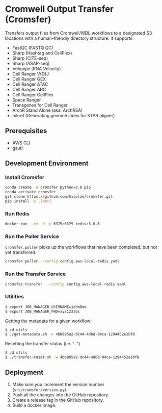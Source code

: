 # Cromwell Output Transfer (Cromsfer)

Transfers output files from Cromwell/WDL workflows to a designated S3 locations with a human-friendly directory structure. It supports:

- FastQC (FASTQ QC)
- Sharp (Hashtag and CellPlex)
- Sharp (CITE-seq)
- Sharp (ASAP-seq)
- Velopipe (RNA Velocity)
- Cell Ranger V(D)J
- Cell Ranger GEX
- Cell Ranger ATAC
- Cell Ranger ARC
- Cell Ranger CellPlex
- Space Ranger
- Transgenes for Cell Ranger
- ArchR Stand Alone (aka. ArchRSA)
- mkref (Generating genome index for STAR aligner)

## Prerequisites

- AWS CLI
- gsutil

## Development Environment

### Install Cromsfer

```bash
conda create -n cromsfer python=3.8 pip
conda activate cromsfer
git clone https://github.com/hisplan/cromsfer.git
pip install -e .[dev]
```

### Run Redis

```bash
docker run --rm -d -p 6379:6379 redis:5.0.6
```

### Run the Poller Service

`cromsfer.poller` picks up the workflows that have been completed, but not yet transferred.

```bash
cromsfer.poller --config config.aws-local-redis.yaml
```

### Run the Transfer Service

```bash
cromsfer.transfer  --config config.aws-local-redis.yaml
```

### Utilities

```bash
$ export JOB_MANAGER_USERNAME=johnDoe
$ export JOB_MANAGER_PWD=xyz123abc
```

Getting the metadata for a given workflow:

```bash
$ cd utils
$ ./get-metadata.sh -w 4bb895a2-dc44-4d6d-94ca-1294452e1bf8
```

Resetting the transfer status (i.e. "`-`")

```bash
$ cd utils
$ ./transfer-reset.sh -w 4bb895a2-dc44-4d6d-94ca-1294452e1bf8
```

## Deployment

1. Make sure you increment the version number (`src/cromsfer/version.py`).
1. Push all the changes into the GitHub repository.
1. Create a release tag in the GitHub repository.
1. Build a docker image.
